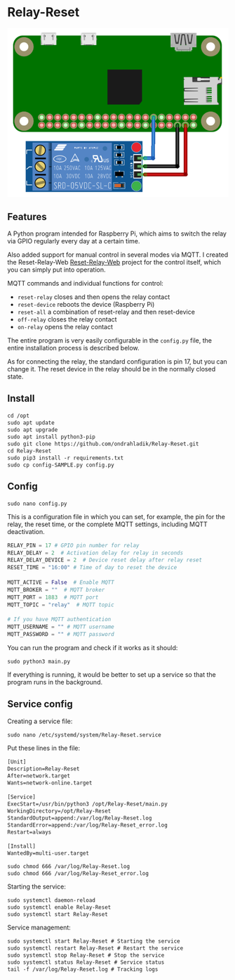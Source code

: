 # Relay-Reset

![image](/pinout.png)

## Features
A Python program intended for Raspberry Pi, which aims to switch the relay via GPIO regularly every day at a certain time.    

Also added support for manual control in several modes via MQTT. I created the Reset-Relay-Web [Reset-Relay-Web](https://github.com/ondrahladik/Relay-Reset-Web) project for the control itself, which you can simply put into operation.   

MQTT commands and individual functions for control:
- `reset-relay` closes and then opens the relay contact
- `reset-device` reboots the device (Raspberry Pi)
- `reset-all` a combination of reset-relay and then reset-device
- `off-relay` closes the relay contact
- `on-relay` opens the relay contact

The entire program is very easily configurable in the `config.py` file, the entire installation process is described below.  

As for connecting the relay, the standard configuration is pin 17, but you can change it. The reset device in the relay should be in the normally closed state.

## Install

```console
cd /opt
sudo apt update
sudo apt upgrade
sudo apt install python3-pip
sudo git clone https://github.com/ondrahladik/Relay-Reset.git  
cd Relay-Reset
sudo pip3 install -r requirements.txt
sudo cp config-SAMPLE.py config.py
```

## Config
```console
sudo nano config.py
```
This is a configuration file in which you can set, for example, the pin for the relay, the reset time, or the complete MQTT settings, including MQTT deactivation.
```python
RELAY_PIN = 17 # GPIO pin number for relay
RELAY_DELAY = 2  # Activation delay for relay in seconds
RELAY_DELAY_DEVICE = 2  # Device reset delay after relay reset
RESET_TIME = "16:00" # Time of day to reset the device

MQTT_ACTIVE = False  # Enable MQTT
MQTT_BROKER = ""  # MQTT broker
MQTT_PORT = 1883  # MQTT port
MQTT_TOPIC = "relay"  # MQTT topic

# If you have MQTT authentication
MQTT_USERNAME = "" # MQTT username
MQTT_PASSWORD = "" # MQTT password
```
You can run the program and check if it works as it should:
```console
sudo python3 main.py
```
If everything is running, it would be better to set up a service so that the program runs in the background.

## Service config
Creating a service file:
```console
sudo nano /etc/systemd/system/Relay-Reset.service
```
Put these lines in the file:
```console
[Unit]
Description=Relay-Reset
After=network.target
Wants=network-online.target

[Service]
ExecStart=/usr/bin/python3 /opt/Relay-Reset/main.py
WorkingDirectory=/opt/Relay-Reset
StandardOutput=append:/var/log/Relay-Reset.log
StandardError=append:/var/log/Relay-Reset_error.log
Restart=always

[Install]
WantedBy=multi-user.target
```
```console
sudo chmod 666 /var/log/Relay-Reset.log
sudo chmod 666 /var/log/Relay-Reset_error.log
```
Starting the service:
```console
sudo systemctl daemon-reload
sudo systemctl enable Relay-Reset
sudo systemctl start Relay-Reset
```
Service management:
```console
sudo systemctl start Relay-Reset # Starting the service
sudo systemctl restart Relay-Reset # Restart the service
sudo systemctl stop Relay-Reset # Stop the service
sudo systemctl status Relay-Reset # Service status
tail -f /var/log/Relay-Reset.log # Tracking logs
```